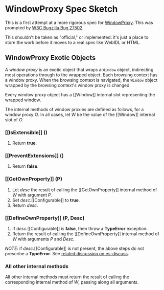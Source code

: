 # WindowProxy Spec Sketch

This is a first attempt at a more rigorous spec for [WindowProxy](https://html.spec.whatwg.org/multipage/browsers.html#the-windowproxy-object). This was prompted by [W3C Bugzilla Bug 27502](https://www.w3.org/Bugs/Public/show_bug.cgi?id=27502).

This shouldn't be taken as "official," or implemented: it's just a place to store the work before it moves to a real spec like WebIDL or HTML.

## WindowProxy Exotic Objects

A _window proxy_ is an exotic object that wraps a `Window` object, indirecting most operations through to the wrapped object. Each browsing context has a window proxy. When the browsing context is navigated, the `Window` object wrapped by the browsing context's window proxy is changed.

Every window proxy object has a [[Window]] internal slot representing the wrapped window.

The internal methods of window proxies are defined as follows, for a window proxy _O_. In all cases, let _W_ be the value of the [[Window]] internal slot of _O_.

### [[IsExtensible]\] ()

1. Return **true**.

### [[PreventExtensions]\] ()

1. Return **false**.

### [[GetOwnProperty]\] (P)

1. Let _desc_ the result of calling the [[GetOwnProperty]] internal method of _W_ with argument _P_.
2. Set _desc_.[[Configurable]] to **true**.
3. Return _desc_.

### [[DefineOwnProperty]\] (P, Desc)

1. If _desc_.[[Configurable]] is **false**, then throw a **TypeError** exception.
1. Return the result of calling the [[DefineOwnProperty]] internal method of _W_ with arguments _P_ and _Desc_.

_NOTE_: if _desc_.[[Configurable]] is not present, the above steps do not prescribe a **TypeError**. See [related discussion on es-discuss](https://esdiscuss.org/topic/figuring-out-the-behavior-of-windowproxy-in-the-face-of-non-configurable-properties#content-40).

### All other internal methods

All other internal methods must return the result of calling the corresponding internal method of _W_, passing along all arguments.
